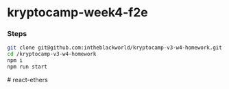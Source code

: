 # kryptocamp-week4-f2e

### Steps

```bash
git clone git@github.com:intheblackworld/kryptocamp-v3-w4-homework.git
cd /kryptocamp-v3-w4-homework
npm i
npm run start
```
#   r e a c t - e t h e r s  
 